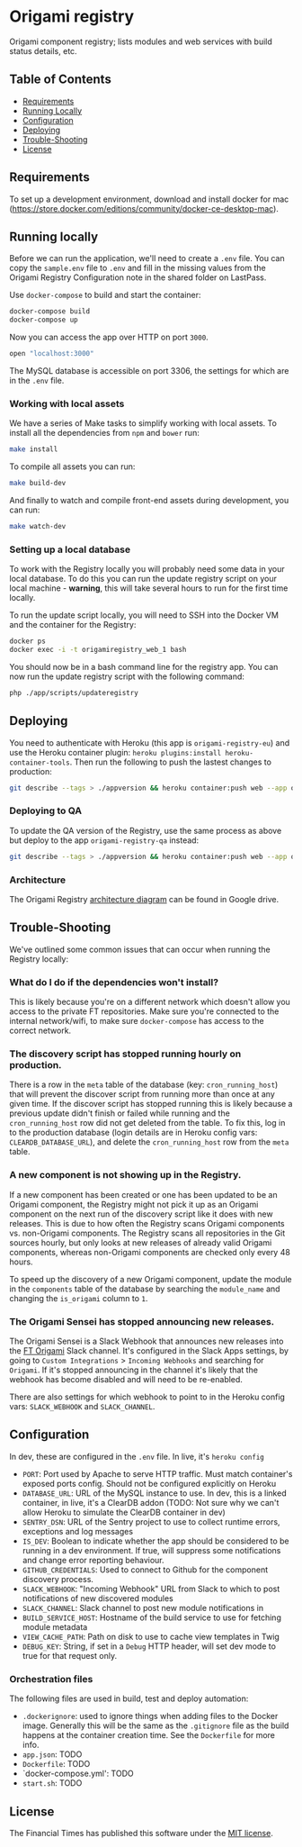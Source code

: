 Origami registry
================

Origami component registry; lists modules and web services with build status details, etc.

Table of Contents
-----------------

  * [Requirements](#requirements)
  * [Running Locally](#running-locally)
  * [Configuration](#configuration)
  * [Deploying](#deploying)
  * [Trouble-Shooting](#trouble-shooting)
  * [License](#license)


Requirements
------------

To set up a development environment, download and install docker for mac (https://store.docker.com/editions/community/docker-ce-desktop-mac).


Running locally
---------------

Before we can run the application, we'll need to create a `.env` file. You can copy the `sample.env` file to `.env` and fill in the missing values from the Origami Registry Configuration note in the shared folder on LastPass.

Use `docker-compose` to build and start the container:

```sh
docker-compose build
docker-compose up
```

Now you can access the app over HTTP on port `3000`.

```sh
open "localhost:3000"
```

The MySQL database is accessible on port 3306, the settings for which are in the `.env` file.

### Working with local assets

We have a series of Make tasks to simplify working with local assets. To install all the dependencies from `npm` and `bower` run:

```sh
make install
```

To compile all assets you can run:

```sh
make build-dev
```

And finally to watch and compile front-end assets during development, you can run:

```sh
make watch-dev
```

### Setting up a local database

To work with the Registry locally you will probably need some data in your local database. To do this you can run the update registry script on your local machine - **warning**, this will take several hours to run for the first time locally.

To run the update script locally, you will need to SSH into the Docker VM and the container for the Registry:

```sh
docker ps
docker exec -i -t origamiregistry_web_1 bash
```

You should now be in a bash command line for the registry app. You can now run the update registry script with the following command:

```sh
php ./app/scripts/updateregistry
```


Deploying
---------

You need to authenticate with Heroku (this app is `origami-registry-eu`) and use the Heroku container plugin: `heroku plugins:install heroku-container-tools`. Then run the following to push the lastest changes to production:

```sh
git describe --tags > ./appversion && heroku container:push web --app origami-registry-eu && rm -f ./appversion
```

### Deploying to QA

To update the QA version of the Registry, use the same process as above but deploy to the app `origami-registry-qa` instead:

```sh
git describe --tags > ./appversion && heroku container:push web --app origami-registry-qa && rm -f ./appversion
```

### Architecture

The Origami Registry [architecture diagram](https://docs.google.com/drawings/d/1dP1nrX6H2VLQoeDt3Y1TWYOTZSUexESY3QUmPupMpxA/edit) can be found in Google drive.


Trouble-Shooting
----------------

We've outlined some common issues that can occur when running the Registry locally:

### What do I do if the dependencies won't install?

This is likely because you're on a different network which doesn't allow you access to the private FT repositories. Make sure you're connected to the internal network/wifi, to make sure `docker-compose` has access to the correct network.

### The discovery script has stopped running hourly on production.

There is a row in the `meta` table of the database (key: `cron_running_host`) that will prevent the discover script from running more than once at any given time. If the discover script has stopped running this is likely because a previous update didn't finish or failed while running and the `cron_running_host` row did not get deleted from the table. To fix this, log in to the production database (login details are in Heroku config vars: `CLEARDB_DATABASE_URL`), and delete the `cron_running_host` row from the `meta` table.

### A new component is not showing up in the Registry.

If a new component has been created or one has been updated to be an Origami component, the Registry might not pick it up as an Origami component on the next run of the discovery script like it does with new releases. This is due to how often the Registry scans Origami components vs. non-Origami components. The Registry scans all repositories in the Git sources hourly, but only looks at new releases of already valid Origami components, whereas non-Origami components are checked only every 48 hours.

To speed up the discovery of a new Origami component, update the module in the `components` table of the database by searching the `module_name` and changing the `is_origami` column to `1`.

### The Origami Sensei has stopped announcing new releases.

The Origami Sensei is a Slack Webhook that announces new releases into the [FT Origami](https://financialtimes.slack.com/messages/ft-origami/) Slack channel. It's configured in the Slack Apps settings, by going to `Custom Integrations` > `Incoming Webhooks` and searching for `Origami`. If it's stopped announcing in the channel it's likely that the webhook has become disabled and will need to be re-enabled.

There are also settings for which webhook to point to in the Heroku config vars: `SLACK_WEBHOOK` and `SLACK_CHANNEL`.

Configuration
-------------

In dev, these are configured in the `.env` file.  In live, it's `heroku config`

* `PORT`: Port used by Apache to serve HTTP traffic.  Must match container's exposed ports config.  Should not be configured explicitly on Heroku
* `DATABASE_URL`: URL of the MySQL instance to use.  In dev, this is a linked container, in live, it's a ClearDB addon (TODO: Not sure why we can't allow Heroku to simulate the ClearDB container in dev)
* `SENTRY_DSN`: URL of the Sentry project to use to collect runtime errors, exceptions and log messages
* `IS_DEV`: Boolean to indicate whether the app should be considered to be running in a dev environment.  If true, will suppress some notifications and change error reporting behaviour.
* `GITHUB_CREDENTIALS`: Used to connect to Github for the component discovery process.
* `SLACK_WEBHOOK`: "Incoming Webhook" URL from Slack to which to post notifications of new discovered modules
* `SLACK_CHANNEL`: Slack channel to post new module notifications in
* `BUILD_SERVICE_HOST`: Hostname of the build service to use for fetching module metadata
* `VIEW_CACHE_PATH`: Path on disk to use to cache view templates in Twig
* `DEBUG_KEY`: String, if set in a `Debug` HTTP header, will set dev mode to true for that request only.

### Orchestration files

The following files are used in build, test and deploy automation:

* `.dockerignore`: used to ignore things when adding files to the Docker image.  Generally this will be the same as the `.gitignore` file as the build happens at the container creation time.  See the `Dockerfile` for more info.
* `app.json`: TODO
* `Dockerfile`: TODO
* `docker-compose.yml': TODO
* `start.sh`: TODO

License
-------

The Financial Times has published this software under the [MIT license][license].

[license]: http://opensource.org/licenses/MIT

